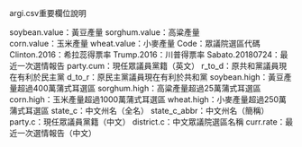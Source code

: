 argi.csv重要欄位說明

soybean.value：黃豆產量
sorghum.value：高粱產量  
corn.value：玉米產量
wheat.value：小麥產量
Code：眾議院選區代碼
Clinton.2016：希拉蕊得票率
Trump.2016：川普得票率
Sabato.20180724：最近一次選情報告
party.cum：現任眾議員黨籍（英文）
r_to_d：原共和黨議員現在有利於民主黨
d_to_r：原民主黨議員現在有利於共和黨
soybean.high：黃豆產量超過400萬蒲式耳選區
sorghum.high：高粱產量超過25萬蒲式耳選區
corn.high：玉米產量超過1000萬蒲式耳選區
wheat.high：小麥產量超過250萬蒲式耳選區
state_c：中文州名（全名）
state_c_abbr：中文州名（簡稱）
party.c：現任眾議員黨籍（中文）
district.c：中文眾議院選區名稱
curr.rate：最近一次選情報告（中文）

